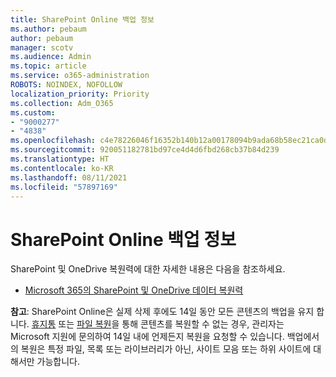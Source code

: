 ```yaml
---
title: SharePoint Online 백업 정보
ms.author: pebaum
author: pebaum
manager: scotv
ms.audience: Admin
ms.topic: article
ms.service: o365-administration
ROBOTS: NOINDEX, NOFOLLOW
localization_priority: Priority
ms.collection: Adm_O365
ms.custom:
- "9000277"
- "4838"
ms.openlocfilehash: c4e78226046f16352b140b12a00178094b9ada68b58ec21ca0d974792c8e3068
ms.sourcegitcommit: 920051182781bd97ce4d4d6fbd268cb37b84d239
ms.translationtype: HT
ms.contentlocale: ko-KR
ms.lasthandoff: 08/11/2021
ms.locfileid: "57897169"
---
```

# <a name="sharepoint-online-backup-information"></a>SharePoint Online 백업 정보

SharePoint 및 OneDrive 복원력에 대한 자세한 내용은 다음을 참조하세요.

- [Microsoft 365의 SharePoint 및 OneDrive 데이터 복원력](https://docs.microsoft.com/compliance/assurance/assurance-sharepoint-onedrive-data-resiliency)

**참고**: SharePoint Online은 실제 삭제 후에도 14일 동안 모든 콘텐츠의 백업을 유지 합니다. [휴지통](https://support.microsoft.com/office/restore-deleted-items-from-the-site-collection-recycle-bin-5fa924ee-16d7-487b-9a0a-021b9062d14b) 또는 [파일 복원](https://support.microsoft.com/office/restore-your-onedrive-fa231298-759d-41cf-bcd0-25ac53eb8a15)을 통해 콘텐츠를 복원할 수 없는 경우, 관리자는 Microsoft 지원에 문의하여 14일 내에 언제든지 복원을 요청할 수 있습니다. 백업에서의 복원은 특정 파일, 목록 또는 라이브러리가 아닌, 사이트 모음 또는 하위 사이트에 대해서만 가능합니다.
